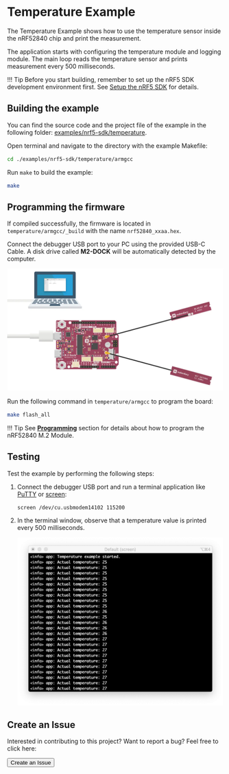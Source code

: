 # Temperature Example

The Temperature Example shows how to use the temperature sensor inside the nRF52840 chip and print the measurement.

The application starts with configuring the temperature module and logging module. The main loop reads the temperature sensor and prints measurement every 500 milliseconds.

!!! Tip
	Before you start building, remember to set up the nRF5 SDK development environment first. See [Setup the nRF5 SDK](../setup.md) for details.

## Building the example

You can find the source code and the project file of the example in the following folder: [examples/nrf5-sdk/temperature](https://github.com/makerdiary/nrf52840-m2-devkit/tree/master/examples/nrf5-sdk/temperature).

Open terminal and navigate to the directory with the example Makefile:

``` sh
cd ./examples/nrf5-sdk/temperature/armgcc
```

Run `make` to build the example:

``` sh
make
```

## Programming the firmware

If compiled successfully, the firmware is located in `temperature/armgcc/_build` with the name `nrf52840_xxaa.hex`.

Connect the debugger USB port to your PC using the provided USB-C Cable. A disk drive called **M2-DOCK** will be automatically detected by the computer.

![](../../assets/images/programming-firmware.webp)

Run the following command in `temperature/armgcc` to program the board:

``` sh
make flash_all
```

!!! Tip
	See **[Programming](../../programming.md)** section for details about how to program the nRF52840 M.2 Module.

## Testing

Test the example by performing the following steps:

1. Connect the debugger USB port and run a terminal application like [PuTTY](https://www.chiark.greenend.org.uk/~sgtatham/putty/) or [screen](https://www.gnu.org/software/screen/manual/screen.html):

	``` sh
	screen /dev/cu.usbmodem14102 115200
	```

2. In the terminal window, observe that a temperature value is printed every 500 milliseconds.

	![](assets/images/temperature-logging.webp)

## Create an Issue

Interested in contributing to this project? Want to report a bug? Feel free to click here:

<a href="https://github.com/makerdiary/nrf52840-m2-devkit/issues/new?title=nRF5%20SDK-Temperature:%20%3Ctitle%3E"><button data-md-color-primary="red-bud"><i class="fa fa-github"></i> Create an Issue</button></a>
